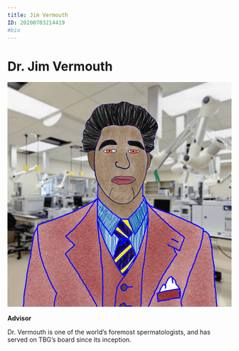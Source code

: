 ```yaml
---
title: Jim Vermouth
ID: 20200703214419
#bio
---
```



# Dr. Jim Vermouth

![Mr. Harutunian](jim3r.png)  

**Advisor**

Dr. Vermouth is one of the world’s foremost spermatologists, and has served on TBG’s board since its inception.
